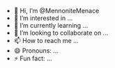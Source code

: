 - 👋 Hi, I’m @MennoniteMenace
- 👀 I’m interested in ...
- 🌱 I’m currently learning ...
- 💞️ I’m looking to collaborate on ...
- 📫 How to reach me ...
- 😄 Pronouns: ...
- ⚡ Fun fact: ...

<!---
MennoniteMenace/MennoniteMenace is a ✨ special ✨ repository because its `README.md` (this file) appears on your GitHub profile.
You can click the Preview link to take a look at your changes.
--->
